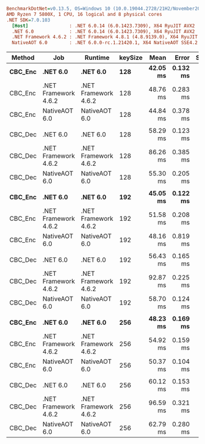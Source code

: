 ``` ini

BenchmarkDotNet=v0.13.5, OS=Windows 10 (10.0.19044.2728/21H2/November2021Update)
AMD Ryzen 7 5800X, 1 CPU, 16 logical and 8 physical cores
.NET SDK=7.0.103
  [Host]               : .NET 6.0.14 (6.0.1423.7309), X64 RyuJIT AVX2
  .NET 6.0             : .NET 6.0.14 (6.0.1423.7309), X64 RyuJIT AVX2
  .NET Framework 4.6.2 : .NET Framework 4.8.1 (4.8.9139.0), X64 RyuJIT VectorSize=256
  NativeAOT 6.0        : .NET 6.0.0-rc.1.21420.1, X64 NativeAOT SSE4.2


```
|  Method |                  Job |              Runtime | keySize |     Mean |    Error |   StdDev |      Min |      Max |   Median | Ratio | RatioSD |
|-------- |--------------------- |--------------------- |-------- |---------:|---------:|---------:|---------:|---------:|---------:|------:|--------:|
| **CBC_Enc** |             **.NET 6.0** |             **.NET 6.0** |     **128** | **42.05 ms** | **0.132 ms** | **0.123 ms** | **41.90 ms** | **42.30 ms** | **42.05 ms** |  **1.00** |    **0.00** |
| CBC_Enc | .NET Framework 4.6.2 | .NET Framework 4.6.2 |     128 | 48.76 ms | 0.283 ms | 0.264 ms | 48.35 ms | 49.26 ms | 48.69 ms |  1.16 |    0.01 |
| CBC_Enc |        NativeAOT 6.0 |        NativeAOT 6.0 |     128 | 44.84 ms | 0.378 ms | 0.315 ms | 44.26 ms | 45.30 ms | 44.82 ms |  1.07 |    0.01 |
|         |                      |                      |         |          |          |          |          |          |          |       |         |
| CBC_Dec |             .NET 6.0 |             .NET 6.0 |     128 | 58.29 ms | 0.123 ms | 0.109 ms | 58.11 ms | 58.54 ms | 58.30 ms |  1.00 |    0.00 |
| CBC_Dec | .NET Framework 4.6.2 | .NET Framework 4.6.2 |     128 | 86.26 ms | 0.385 ms | 0.360 ms | 85.65 ms | 86.99 ms | 86.10 ms |  1.48 |    0.01 |
| CBC_Dec |        NativeAOT 6.0 |        NativeAOT 6.0 |     128 | 55.30 ms | 0.205 ms | 0.192 ms | 55.03 ms | 55.72 ms | 55.25 ms |  0.95 |    0.00 |
|         |                      |                      |         |          |          |          |          |          |          |       |         |
| **CBC_Enc** |             **.NET 6.0** |             **.NET 6.0** |     **192** | **45.05 ms** | **0.122 ms** | **0.108 ms** | **44.90 ms** | **45.27 ms** | **45.05 ms** |  **1.00** |    **0.00** |
| CBC_Enc | .NET Framework 4.6.2 | .NET Framework 4.6.2 |     192 | 51.58 ms | 0.208 ms | 0.184 ms | 51.28 ms | 51.83 ms | 51.62 ms |  1.15 |    0.01 |
| CBC_Enc |        NativeAOT 6.0 |        NativeAOT 6.0 |     192 | 48.16 ms | 0.819 ms | 0.766 ms | 47.00 ms | 48.98 ms | 48.30 ms |  1.07 |    0.02 |
|         |                      |                      |         |          |          |          |          |          |          |       |         |
| CBC_Dec |             .NET 6.0 |             .NET 6.0 |     192 | 56.43 ms | 0.165 ms | 0.146 ms | 56.08 ms | 56.63 ms | 56.43 ms |  1.00 |    0.00 |
| CBC_Dec | .NET Framework 4.6.2 | .NET Framework 4.6.2 |     192 | 92.87 ms | 0.225 ms | 0.210 ms | 92.51 ms | 93.22 ms | 92.86 ms |  1.65 |    0.00 |
| CBC_Dec |        NativeAOT 6.0 |        NativeAOT 6.0 |     192 | 58.70 ms | 0.124 ms | 0.116 ms | 58.53 ms | 58.91 ms | 58.68 ms |  1.04 |    0.00 |
|         |                      |                      |         |          |          |          |          |          |          |       |         |
| **CBC_Enc** |             **.NET 6.0** |             **.NET 6.0** |     **256** | **48.23 ms** | **0.169 ms** | **0.150 ms** | **47.99 ms** | **48.53 ms** | **48.20 ms** |  **1.00** |    **0.00** |
| CBC_Enc | .NET Framework 4.6.2 | .NET Framework 4.6.2 |     256 | 54.92 ms | 0.159 ms | 0.133 ms | 54.64 ms | 55.17 ms | 54.96 ms |  1.14 |    0.01 |
| CBC_Enc |        NativeAOT 6.0 |        NativeAOT 6.0 |     256 | 50.37 ms | 0.104 ms | 0.081 ms | 50.25 ms | 50.48 ms | 50.36 ms |  1.04 |    0.00 |
|         |                      |                      |         |          |          |          |          |          |          |       |         |
| CBC_Dec |             .NET 6.0 |             .NET 6.0 |     256 | 60.12 ms | 0.153 ms | 0.128 ms | 59.93 ms | 60.32 ms | 60.12 ms |  1.00 |    0.00 |
| CBC_Dec | .NET Framework 4.6.2 | .NET Framework 4.6.2 |     256 | 96.59 ms | 0.321 ms | 0.284 ms | 96.19 ms | 97.22 ms | 96.50 ms |  1.61 |    0.01 |
| CBC_Dec |        NativeAOT 6.0 |        NativeAOT 6.0 |     256 | 62.79 ms | 0.280 ms | 0.234 ms | 62.25 ms | 63.16 ms | 62.79 ms |  1.04 |    0.00 |
